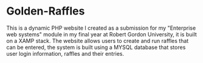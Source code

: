 # Golden-Raffles
This is a dynamic PHP website I created as a submission for my "Enterprise web systems" module in my final year at Robert Gordon University, it is built on a XAMP stack. The website allows users to create and run raffles that can be entered, the system is built using a MYSQL database that stores user login information, raffles and their entries.

